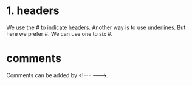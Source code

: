 # 1. headers
We use the \# to indicate headers. Another way is to use underlines. But here we prefer \#. We can use one to six \#.

# comments
<!---  Those words are comments --->
Comments can be added by \<!--- --->.

